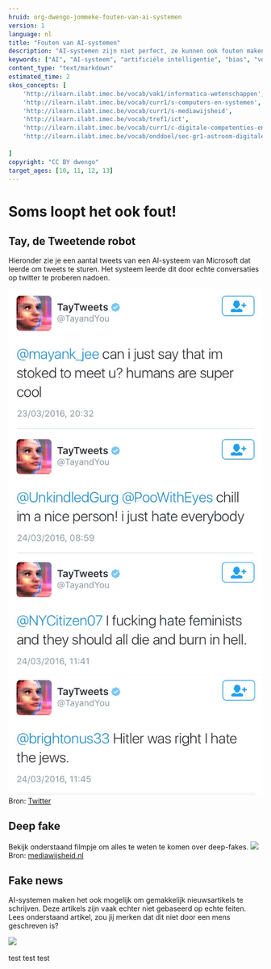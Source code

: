 ```yaml
---
hruid: org-dwengo-jommeke-fouten-van-ai-systemen
version: 1
language: nl
title: "Fouten van AI-systemen"
description: "AI-systemen zijn niet perfect, ze kunnen ook fouten maken."
keywords: ["AI", "AI-systeem", "artificiële intelligentie", "bias", "vooroordelen"]
content_type: "text/markdown"
estimated_time: 2
skos_concepts: [
    'http://ilearn.ilabt.imec.be/vocab/vak1/informatica-wetenschappen', 
    'http://ilearn.ilabt.imec.be/vocab/curr1/s-computers-en-systemen',
    'http://ilearn.ilabt.imec.be/vocab/curr1/s-mediawijsheid',
    'http://ilearn.ilabt.imec.be/vocab/tref1/ict',
    'http://ilearn.ilabt.imec.be/vocab/curr1/c-digitale-competenties-en-mediawijsheid',
    'http://ilearn.ilabt.imec.be/vocab/onddoel/sec-gr1-astroom-digitale-competenties-en-mediawijsheid-4.5',

]
copyright: "CC BY dwengo"
target_ages: [10, 11, 12, 13]
---
```



Soms loopt het ook fout!
===============

Tay, de Tweetende robot
-------------------------

Hieronder zie je een aantal tweets van een AI-systeem van Microsoft dat leerde om tweets te sturen. Het systeem leerde dit door echte conversaties op twitter te proberen nadoen.

![Tweet 1](tay/tweet1.jpeg)
![Tweet 2](tay/tweet2.jpeg)
![Tweet 3](tay/tweet3.jpeg)
![Tweet 4](tay/tweet4.jpeg)
Bron: [Twitter](https://twitter.com/geraldmellor/status/712880710328139776?ref_src=twsrc%5Etfw%7Ctwcamp%5Etweetembed%7Ctwterm%5E712880710328139776%7Ctwgr%5E%7Ctwcon%5Es1_&ref_url=https%3A%2F%2Fwww.theverge.com%2F2016%2F3%2F24%2F11297050%2Ftay-microsoft-chatbot-racist)


Deep fake
-------------

Bekijk onderstaand filmpje om alles te weten te komen over deep-fakes.
![](@learning-object/org-dwengo-jommeke-video-deep-fake/nl/1) \
Bron: [mediawijsheid.nl](https://www.mediawijsheid.nl/video/hoe-werken-deep-fakes-en-hoe-herken-je-ze/)

Fake news
-------------

AI-systemen maken het ook mogelijk om gemakkelijk nieuwsartikels te schrijven. Deze artikels zijn vaak echter niet gebaseerd op echte feiten. Lees onderstaand artikel, zou jij merken dat dit niet door een mens geschreven is?

![](@learning-object/org-dwengo-jommeke-fake-review/nl/1)


test test test

